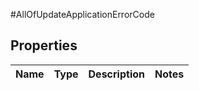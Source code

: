 #AllOfUpdateApplicationErrorCode

## Properties
Name | Type | Description | Notes
------------ | ------------- | ------------- | -------------

